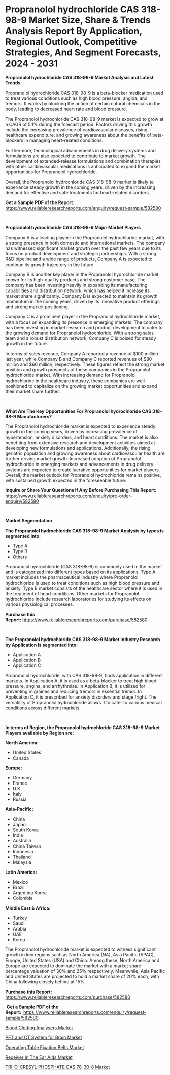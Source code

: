 <p><h1>Propranolol hydrochloride CAS 318-98-9 Market Size, Share & Trends Analysis Report By Application, Regional Outlook, Competitive Strategies, And Segment Forecasts, 2024 - 2031</h1></p><p><strong>Propranolol hydrochloride CAS 318-98-9 Market Analysis and Latest Trends</strong></p>
<p><p>Propranolol hydrochloride CAS 318-98-9 is a beta-blocker medication used to treat various conditions such as high blood pressure, angina, and tremors. It works by blocking the action of certain natural chemicals in the body, leading to decreased heart rate and blood pressure.</p><p>The Propranolol hydrochloride CAS 318-98-9 market is expected to grow at a CAGR of 5.1% during the forecast period. Factors driving this growth include the increasing prevalence of cardiovascular diseases, rising healthcare expenditure, and growing awareness about the benefits of beta-blockers in managing heart-related conditions.</p><p>Furthermore, technological advancements in drug delivery systems and formulations are also expected to contribute to market growth. The development of extended-release formulations and combination therapies with other cardiovascular medications is anticipated to expand the market opportunities for Propranolol hydrochloride.</p><p>Overall, the Propranolol hydrochloride CAS 318-98-9 market is likely to experience steady growth in the coming years, driven by the increasing demand for effective and safe treatments for heart-related disorders.</p></p>
<p><strong>Get a Sample PDF of the Report:&nbsp;</strong> <a href="https://www.reliableresearchreports.com/enquiry/request-sample/582580">https://www.reliableresearchreports.com/enquiry/request-sample/582580</a></p>
<p>&nbsp;</p>
<p><strong>Propranolol hydrochloride CAS 318-98-9 Major Market Players</strong></p>
<p><p>Company A is a leading player in the Propranolol hydrochloride market, with a strong presence in both domestic and international markets. The company has witnessed significant market growth over the past few years due to its focus on product development and strategic partnerships. With a strong R&D pipeline and a wide range of products, Company A is expected to continue its growth trajectory in the future.</p><p>Company B is another key player in the Propranolol hydrochloride market, known for its high-quality products and strong customer base. The company has been investing heavily in expanding its manufacturing capabilities and distribution network, which has helped it increase its market share significantly. Company B is expected to maintain its growth momentum in the coming years, driven by its innovative product offerings and strong market positioning.</p><p>Company C is a prominent player in the Propranolol hydrochloride market, with a focus on expanding its presence in emerging markets. The company has been investing in market research and product development to cater to the growing demand for Propranolol hydrochloride. With a strong sales team and a robust distribution network, Company C is poised for steady growth in the future.</p><p>In terms of sales revenue, Company A reported a revenue of $100 million last year, while Company B and Company C reported revenues of $80 million and $60 million, respectively. These figures reflect the strong market position and growth prospects of these companies in the Propranolol hydrochloride market. With increasing demand for Propranolol hydrochloride in the healthcare industry, these companies are well-positioned to capitalize on the growing market opportunities and expand their market share further.</p></p>
<p>&nbsp;</p>
<p><strong>What Are The Key Opportunities For Propranolol hydrochloride CAS 318-98-9 Manufacturers?</strong></p>
<p><p>The Propranolol hydrochloride market is expected to experience steady growth in the coming years, driven by increasing prevalence of hypertension, anxiety disorders, and heart conditions. The market is also benefiting from extensive research and development activities aimed at developing new formulations and applications. Additionally, the rising geriatric population and growing awareness about cardiovascular health are further driving market growth. Increased adoption of Propranolol hydrochloride in emerging markets and advancements in drug delivery systems are expected to create lucrative opportunities for market players. Overall, the market outlook for Propranolol hydrochloride remains positive, with sustained growth expected in the foreseeable future.</p></p>
<p><strong>Inquire or Share Your Questions If Any Before Purchasing This Report:</strong> <a href="https://www.reliableresearchreports.com/enquiry/pre-order-enquiry/582580">https://www.reliableresearchreports.com/enquiry/pre-order-enquiry/582580</a></p>
<p>&nbsp;</p>
<p><strong>Market Segmentation</strong></p>
<p><strong>The Propranolol hydrochloride CAS 318-98-9 Market Analysis by types is segmented into:</strong></p>
<p><ul><li>Type A</li><li>Type B</li><li>Others</li></ul></p>
<p><p>Propranolol hydrochloride (CAS 318-98-9) is commonly used in the market and is categorized into different types based on its applications. Type A market includes the pharmaceutical industry where Propranolol hydrochloride is used to treat conditions such as high blood pressure and anxiety. Type B market consists of the healthcare sector where it is used in the treatment of heart conditions. Other markets for Propranolol hydrochloride include research laboratories for studying its effects on various physiological processes.</p></p>
<p><strong>Purchase this Report:&nbsp;</strong><a href="https://www.reliableresearchreports.com/purchase/582580">https://www.reliableresearchreports.com/purchase/582580</a></p>
<p>&nbsp;</p>
<p><strong>The Propranolol hydrochloride CAS 318-98-9 Market Industry Research by Application is segmented into:</strong></p>
<p><ul><li>Application A</li><li>Application B</li><li>Application C</li></ul></p>
<p><p>Propranolol hydrochloride, with CAS 318-98-9, finds application in different markets. In Application A, it is used as a beta-blocker to treat high blood pressure, angina, and arrhythmias. In Application B, it is utilized for preventing migraines and reducing tremors in essential tremor. In Application C, it is prescribed for anxiety disorders and stage fright. The versatility of Propranolol hydrochloride allows it to cater to various medical conditions across different markets.</p></p>
<p>&nbsp;</p>
<p><strong>In terms of Region, the Propranolol hydrochloride CAS 318-98-9 Market Players available by Region are:</strong></p>
<p>
    <p> <strong> North America: </strong>
        <ul>
            <li>United States</li>
            <li>Canada</li>
        </ul>
        </p> 
    <p> <strong> Europe: </strong>
        <ul>
            <li>Germany</li>
            <li>France</li>
            <li>U.K.</li>
            <li>Italy</li>
            <li>Russia</li>
        </ul>
        </p> 
    <p> <strong> Asia-Pacific: </strong>
        <ul>
            <li>China</li>
            <li>Japan</li>
            <li>South Korea</li>
            <li>India</li>
            <li>Australia</li>
            <li>China Taiwan</li>
            <li>Indonesia</li>
            <li>Thailand</li>
            <li>Malaysia</li>
        </ul>
        </p> 
    <p> <strong> Latin America: </strong>
        <ul>
            <li>Mexico</li>
            <li>Brazil</li>
            <li>Argentina Korea</li>
            <li>Colombia</li>
        </ul>
        </p> 
    <p> <strong> Middle East & Africa: </strong>
        <ul>
            <li>Turkey</li>
            <li>Saudi</li>
            <li>Arabia</li>
            <li>UAE</li>
            <li>Korea</li>
        </ul>
    </p>
    </p>
<p><p>The Propranolol hydrochloride market is expected to witness significant growth in key regions such as North America (NA), Asia Pacific (APAC), Europe, United States (USA) and China. Among these, North America and Europe are expected to dominate the market with a market share percentage valuation of 30% and 25% respectively. Meanwhile, Asia Pacific and United States are projected to hold a market share of 20% each, with China following closely behind at 15%.</p></p>
<p><strong>Purchase this Report: </strong><a href="https://www.reliableresearchreports.com/purchase/582580">https://www.reliableresearchreports.com/purchase/582580</a></p>
<p>&nbsp;<strong>Get a Sample PDF of the Report:&nbsp;&nbsp;</strong><a href="https://www.reliableresearchreports.com/enquiry/request-sample/582580">https://www.reliableresearchreports.com/enquiry/request-sample/582580</a></p>
<p><strong></strong></p>
<p><p><a href="https://medium.com/@mariliehowe/blood-clotting-analysers-market-size-cagr-trends-2024-2030-1a98f86873e7">Blood Clotting Analysers Market</a></p><p><a href="https://medium.com/@josueherzog/pet-and-ct-system-for-brain-market-analysis-its-cagr-market-segmentation-and-global-industry-4223d3500c85">PET and CT System for Brain Market</a></p><p><a href="https://medium.com/@mariliehowe/operating-table-fixation-belts-market-trends-and-market-analysis-forecasted-for-period-2024-2031-d8797b1163d5">Operating Table Fixation Belts Market</a></p><p><a href="https://medium.com/@mariliehowe/receiver-in-the-ear-aids-market-trends-and-market-analysis-forecasted-for-period-2024-2031-cfbdc8126ea0">Receiver In The Ear Aids Market</a></p><p><a href="https://github.com/edytherolanlouisejk1miz0wig/Market-Research-Report-List-1/blob/main/tri-o-cresyl-phosphate-cas-78-30-8-market.md">TRI-O-CRESYL PHOSPHATE CAS 78-30-8 Market</a></p></p>